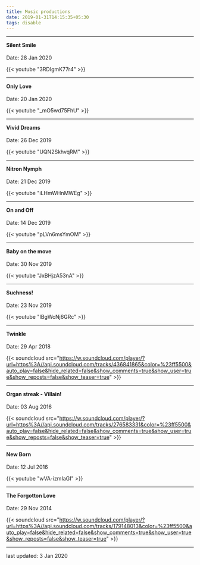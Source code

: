 ```yaml
---
title: Music productions
date: 2019-01-31T14:15:35+05:30
tags: disable
---
```


---

**Silent Smile**\
\
Date: 28 Jan 2020

{{< youtube "3RDIgmK77r4" >}}

---

**Only Love**\
\
Date: 20 Jan 2020

{{< youtube "_mO5wd75FhU" >}}

---

**Vivid Dreams**\
\
Date: 26 Dec 2019

{{< youtube "UQN2SkhvqRM" >}}

---

**Nitron Nymph**\
\
Date: 21 Dec 2019

{{< youtube "iLHmWHnMWEg" >}}

---

**On and Off**\
\
Date: 14 Dec 2019

{{< youtube "pLVn6msYmOM" >}}

---

**Baby on the move**\
\
Date: 30 Nov 2019

{{< youtube "JxBHjzA53nA" >}}

---

**Suchness!**\
\
Date: 23 Nov 2019

{{< youtube "IBgWcNj6GRc" >}}

---

**Twinkle**\
\
Date: 29 Apr 2018

{{< soundcloud src="https://w.soundcloud.com/player/?url=https%3A//api.soundcloud.com/tracks/436841865&color=%23ff5500&auto_play=false&hide_related=false&show_comments=true&show_user=true&show_reposts=false&show_teaser=true" >}}

---

**Organ streak - Villain!**\
\
Date: 03 Aug 2016

{{< soundcloud src="https://w.soundcloud.com/player/?url=https%3A//api.soundcloud.com/tracks/276583331&color=%23ff5500&auto_play=false&hide_related=false&show_comments=true&show_user=true&show_reposts=false&show_teaser=true" >}}

---

**New Born**\
\
Date: 12 Jul 2016

{{< youtube "wVA-izmIaGI" >}}

---

**The Forgotton Love**\
\
Date: 29 Nov 2014

{{< soundcloud src="https://w.soundcloud.com/player/?url=https%3A//api.soundcloud.com/tracks/179148013&color=%23ff5500&auto_play=false&hide_related=false&show_comments=true&show_user=true&show_reposts=false&show_teaser=true" >}}

---

last updated: 3 Jan 2020

